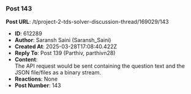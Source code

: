 ### Post 143
**Post URL**: /t/project-2-tds-solver-discussion-thread/169029/143
- **ID**: 612289
- **Author**: Saransh Saini (Saransh_Saini)
- **Created At**: 2025-03-28T17:08:40.422Z
- **Reply To**: Post 139 (Parthiv, parthivn28)
- **Content**:  
  The API request would be sent containing the question text and the JSON file/files as a binary stream.
- **Reactions**: None
- **Post Number**: 143

